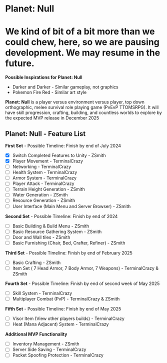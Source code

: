 # Planet: Null
# We kind of bit of a bit more than we could chew, here, so we are pausing development. We may resume in the future.

**Possible Inspirations for Planet: Null**
- Darker and Darker - Similar gameplay, not graphics
- Pokemon Fire Red - Similar art style

**Planet: Null** is a player versus environment versus player, top down orthographic, melee survival role playing game (PvEvP TTOMSRPG). It will have skill progression, crafting, building, and countless worlds to explore by the expected MVP release in December 2025

## Planet: Null - Feature List

**First Set** - Possible Timeline: Finish by end of July 2024
- [X] Switch Completed Features to Unity - ZSmith
- [X] Player Movement - TerminalCrazy
- [ ] Networking - TerminalCrazy
- [ ] Health System - TerminalCrazy
- [ ] Armor System - TerminalCrazy
- [ ] Player Attack - TerminalCrazy
- [ ] Terrain Height Generation - ZSmith
- [ ] Water Generation - ZSmith
- [ ] Resource Generation - ZSmith
- [ ] User Interface (Main Menu and Server Browser) - ZSmith

**Second Set** - Possible Timeline: Finish by end of 2024
- [ ] Basic Building & Build Menu - ZSmith
- [ ] Basic Resource Gathering System - ZSmith
- [ ] Door and Wall tiles - ZSmith
- [ ] Basic Furnishing (Chair, Bed, Crafter, Refiner) - ZSmith

**Third Set** - Possible Timeline: Finish by end of February 2025
- [ ] Basic Crafting - ZSmith
- [ ] Item Set ( 7 Head Armor, 7 Body Armor, 7 Weapons) - TerminalCrazy & ZSmith

**Fourth Set** - Possible Timeline: Finish by end of second week of May 2025
- [ ] Skill System - TerminalCrazy
- [ ] Multiplayer Combat (PvP) - TerminalCrazy & ZSmith

**Fifth Set** - Possible Timeline: Finish by end of May 2025
- [ ] Visor Item (View other players builds) - TerminalCrazy
- [ ] Heat (Mana Adjacent) System - TerminalCrazy

**Additional MVP Functionality**
- [ ] Inventory Management - ZSmith
- [ ] Server Side Saving - TerminalCrazy
- [ ] Packet Spoofing Protection - TerminalCrazy
